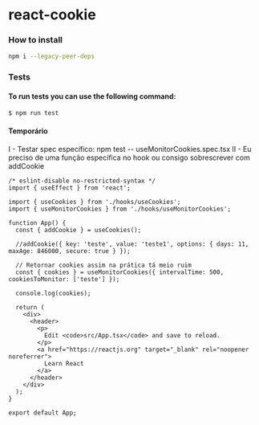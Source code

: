 # react-cookie

### How to install

```bash
npm i --legacy-peer-deps
```

### Tests
#### To run tests you can use the following command:

```
$ npm run test
```

#### Temporário
I - Testar spec específico: npm test -- useMonitorCookies.spec.tsx
II - Eu preciso de uma função específica no hook ou consigo sobrescrever com addCookie


```tsx
/* eslint-disable no-restricted-syntax */
import { useEffect } from 'react';

import { useCookies } from './hooks/useCookies';
import { useMonitorCookies } from './hooks/useMonitorCookies';

function App() {
  const { addCookie } = useCookies();

  //addCookie({ key: 'teste', value: 'teste1', options: { days: 11, maxAge: 846000, secure: true } });

  // Retornar cookies assim na prática tá meio ruim
  const { cookies } = useMonitorCookies({ intervalTime: 500, cookiesToMonitor: ['teste'] });

  console.log(cookies);

  return (
    <div>
      <header>
        <p>
          Edit <code>src/App.tsx</code> and save to reload.
        </p>
        <a href="https://reactjs.org" target="_blank" rel="noopener noreferrer">
          Learn React
        </a>
      </header>
    </div>
  );
}

export default App;
```